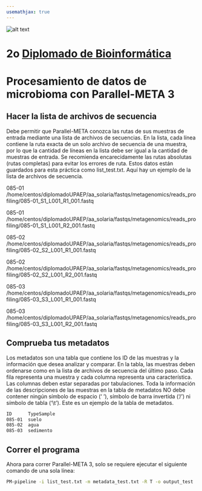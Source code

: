 ```yaml
---
usemathjax: true
---
```

![alt text](https://solariabiodata.com.mx/wp-content/uploads/2021/07/logo_red.png "Soluciones de Siguiente Generación")
# 2o [Diplomado de Bioinformática](./)

# Procesamiento de datos de microbioma con Parallel-META 3

## Hacer la lista de archivos de secuencia

Debe permitir que Parallel-META conozca las rutas de sus muestras de entrada mediante una lista de archivos de secuencias. En la lista, cada línea contiene la ruta exacta de un solo archivo de secuencia de una muestra, por lo que la cantidad de líneas en la lista debe ser igual a la cantidad de muestras de entrada. Se recomienda encarecidamente las rutas absolutas (rutas completas) para evitar los errores de ruta. Estos datos están guardados para esta práctica como list_test.txt. Aquí hay un ejemplo de la lista de archivos de secuencia.

085-01 /home/centos/diplomadoUPAEP/aa_solaria/fastqs/metagenomics/reads_profiling/085-01_S1_L001_R1_001.fastq

085-01 /home/centos/diplomadoUPAEP/aa_solaria/fastqs/metagenomics/reads_profiling/085-01_S1_L001_R2_001.fastq

085-02 /home/centos/diplomadoUPAEP/aa_solaria/fastqs/metagenomics/reads_profiling/085-02_S2_L001_R1_001.fastq

085-02 /home/centos/diplomadoUPAEP/aa_solaria/fastqs/metagenomics/reads_profiling/085-02_S2_L001_R2_001.fastq

085-03 /home/centos/diplomadoUPAEP/aa_solaria/fastqs/metagenomics/reads_profiling/085-03_S3_L001_R1_001.fastq

085-03 /home/centos/diplomadoUPAEP/aa_solaria/fastqs/metagenomics/reads_profiling/085-03_S3_L001_R2_001.fastq

## Comprueba tus metadatos
Los metadatos son una tabla que contiene los ID de las muestras y la información que desea analizar y comparar. En la tabla, las muestras deben ordenarse como en la lista de archivos de secuencia del último paso. Cada fila representa una muestra y cada columna representa una característica. Las columnas deben estar separadas por tabulaciones. Toda la información de las descripciones de las muestras en la tabla de metadatos NO debe contener ningún símbolo de espacio (‘ ’), símbolo de barra invertida (‘/’) ni símbolo de tabla (‘\t’). Este es un ejemplo de la tabla de metadatos.

```bash
ID      TypeSample
085-01  suelo
085-02  agua
085-03  sedimento
```

## Correr el programa

Ahora para correr Parallel-META 3, solo se requiere ejecutar el siguiente comando de una sola línea:

```bash
PM-pipeline -i list_test.txt -m metadata_test.txt -R T -o output_test
```

